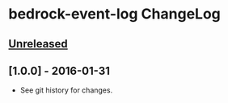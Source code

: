 # bedrock-event-log ChangeLog

## [Unreleased]

## [1.0.0] - 2016-01-31

- See git history for changes.

[Unreleased]: https://github.com/digitalbazaar/bedrock-event-log/compare/1.0.0...HEAD
[0.0.0]: https://github.com/digitalbazaar/bedrock-event-log/compare/0.0.0...1.0.0

